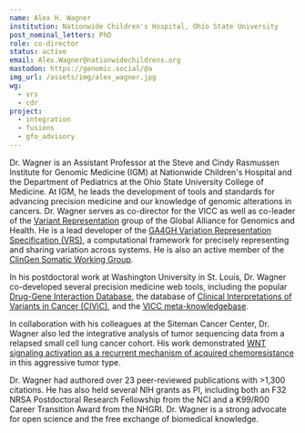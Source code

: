 ```yaml
---
name: Alex H. Wagner
institution: Nationwide Children's Hospital, Ohio State University
post_nominal_letters: PhD
role: co-director
status: active
email: Alex.Wagner@nationwidechildrens.org
mastodon: https://genomic.social/@a
img_url: /assets/img/alex_wagner.jpg
wg:
  - vrs
  - cdr
project:
  - integration
  - fusions
  - gfo_advisory
---
```


Dr. Wagner is an Assistant Professor at the Steve and Cindy Rasmussen Institute for Genomic Medicine (IGM) at Nationwide Children's Hospital and the Department of Pediatrics at the Ohio State University College of Medicine. At IGM, he leads the development of tools and standards for advancing precision medicine and our knowledge of genomic alterations in cancers. Dr. Wagner serves as co-director for the VICC as well as co-leader of the [Variant Representation](https://ga4gh-gks.github.io/variant_representation.html) group of the Global Alliance for Genomics and Health. He is a lead developer of the [GA4GH Variation Representation Specification (VRS)](vr-spec.readthedocs.io), a computational framework for precisely representing and sharing variation across systems. He is also an active member of the [ClinGen Somatic Working Group](https://clinicalgenome.org/working-groups/somatic/).

In his postdoctoral work at Washington University in St. Louis, Dr. Wagner co-developed several precision medicine web tools, including the popular [Drug-Gene Interaction Database](http://www.dgidb.org), the database of [Clinical Interpretations of Variants in Cancer (CIViC)](https://www.civicdb.org>), and the [VICC meta-knowledgebase](https://search.cancervariants.org).

In collaboration with his colleagues at the Siteman Cancer Center, Dr. Wagner also led the integrative analysis of tumor sequencing data from a relapsed small cell lung cancer cohort.  His work demonstrated [WNT signaling activation as a recurrent mechanism of acquired chemoresistance](https://www.nature.com/articles/s41467-018-06162-9) in this aggressive tumor type.

Dr. Wagner had authored over 23 peer-reviewed publications with >1,300 citations. He has also held several NIH grants as PI, including both an F32 NRSA Postdoctoral Research Fellowship from the NCI and a K99/R00 Career Transition Award from the NHGRI. Dr. Wagner is a strong advocate for open science and the free exchange of biomedical knowledge.
